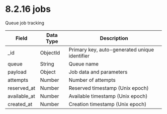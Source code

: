 # 8.2.16 jobs

Queue job tracking

| Field | Data Type | Description |
|-------|-----------|-------------|
| _id | ObjectId | Primary key, auto-generated unique identifier |
| queue | String | Queue name |
| payload | Object | Job data and parameters |
| attempts | Number | Number of attempts |
| reserved_at | Number | Reserved timestamp (Unix epoch) |
| available_at | Number | Available timestamp (Unix epoch) |
| created_at | Number | Creation timestamp (Unix epoch) |
